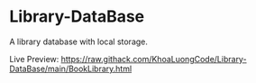 # Library-DataBase

A library database with local storage. 

Live Preview: https://raw.githack.com/KhoaLuongCode/Library-DataBase/main/BookLibrary.html

